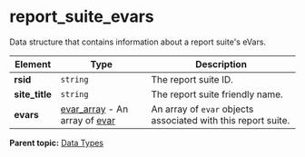 # report_suite_evars

Data structure that contains information about a report suite's eVars.

|Element|Type|Description|
|-------|----|-----------|
|**rsid** |`string` | The report suite ID. |
|**site_title** |`string` | The report suite friendly name. |
|**evars** | [evar_array](r_evar_array.md#) - An array of [evar](r_evar.md#)  | An array of `evar` objects associated with this report suite. |

**Parent topic:** [Data Types](../data_types/c_datatypes.md)


